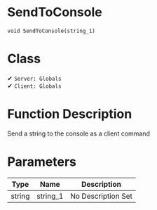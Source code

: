 # SendToConsole
```
void SendToConsole(string_1)
```
# Class
✔ `Server: Globals`  
✔ `Client: Globals`  

# Function Description
Send a string to the console as a client command
# Parameters
Type|Name|Description
--|--|--
string|string_1|No Description Set
